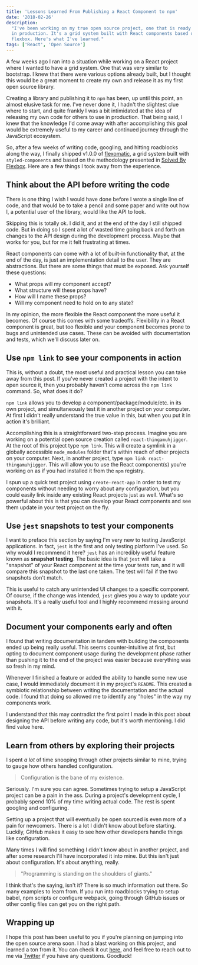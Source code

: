 ```yaml
---
title: 'Lessons Learned From Publishing a React Component to npm'
date: '2018-02-26'
description:
  "I've been working on my true open source project, one that is ready for use
  in production. It's a grid system built with React components based on
  flexbox. Here's what I've learned."
tags: ['React', 'Open Source']
---
```


A few weeks ago I ran into a situation while working on a React project where I
wanted to have a grid system. One that was very similar to bootstrap. I knew
that there were various options already built, but I thought this would be a
great moment to create my own and release it as my first open source library.

Creating a library and publishing it to `npm` has been, up until this point, an
almost elusive task for me. I've never done it, I hadn't the slightest clue
where to start, and quite frankly I was a bit intimidated at the idea of
releasing my own code for others to use in production. That being said, I knew
that the knowledge I'd come away with after accomplishing this goal would be
extremely useful to my career and continued journey through the JavaScript
ecosystem.

So, after a few weeks of writing code, googling, and hitting roadblocks along
the way, I finally shipped v1.0.0 of
[flexomatic](https://github.com/jakewies/flexomatic), a grid system built with
`styled-components` and based on the methodology presented in
[Solved By Flexbox](https://philipwalton.github.io/solved-by-flexbox/demos/grids/).
Here are a few things I took away from the experience.

## Think about the API before writing the code

There is one thing I wish I would have done before I wrote a single line of
code, and that would be to take a pencil and some paper and write out how I, a
potential user of the library, would like the API to look.

Skipping this is totally ok. I did it, and at the end of the day I still shipped
code. But in doing so I spent a lot of wasted time going back and forth on
changes to the API design during the development process. Maybe that works for
you, but for me it felt frustrating at times.

React components can come with a lot of built-in functionality that, at the end
of the day, is just an implementation detail to the user. They are abstractions.
But there are some things that must be exposed. Ask yourself these questions:

- What props will my component accept?
- What structure will these props have?
- How will I name these props?
- Will my component need to hold on to any state?

In my opinion, the more flexible the React component the more useful it becomes.
Of course this comes with some tradeoffs. Flexibility in a React component is
great, but too flexible and your component becomes prone to bugs and unintended
use cases. These can be avoided with documentation and tests, which we'll
discuss later on.

## Use `npm link` to see your components in action

This is, without a doubt, the most useful and practical lesson you can take away
from this post. If you've never created a project with the intent to open source
it, then you probably haven't come across the `npm link` command. So, what does
it do?

`npm link` allows you to develop a component/package/module/etc. in its own
project, and simultaneously test it in another project on your computer. At
first I didn't really understand the true value in this, but when you put it in
action it's brilliant.

Accomplishing this is a straightforward two-step process. Imagine you are
working on a potential open source creation called `react-thingamuhjigger`. At
the root of this project type `npm link`. This will create a symlink in a
globally accessible `node_modules` folder that's within reach of other projects
on your computer. Next, in another project, type
`npm link react-thingamuhjigger`. This will allow you to use the React
component(s) you're working on as if you had installed it from the `npm`
registry.

I spun up a quick test project using `create-react-app` in order to test my
components without needing to worry about any configuration, but you could
easily link inside any existing React projects just as well. What's so powerful
about this is that you can develop your React components and see them update in
your test project on the fly.

## Use `jest` snapshots to test your components

I want to preface this section by saying I'm very new to testing JavaScript
applications. In fact, `jest` is the first and only testing platform I've used.
So why would I recommend it here? `jest` has an incredibly useful feature known
as **snapshot testing**. The basic idea is that `jest` will take a "snapshot" of
your React component at the time your tests run, and it will compare this
snapshot to the last one taken. The test will fail if the two snapshots don't
match.

This is useful to catch any unintended UI changes to a specific component. Of
course, if the change was intended, `jest` gives you a way to update your
snapshots. It's a really useful tool and I highly recommend messing around with
it.

## Document your components early and often

I found that writing documentation in tandem with building the components ended
up being really useful. This seems counter-intuitive at first, but opting to
document component usage during the development phase rather than pushing it to
the end of the project was easier because everything was so fresh in my mind.

Whenever I finished a feature or added the ability to handle some new use case,
I would immediately document it in my project's `README`. This created a
symbiotic relationship between writing the documentation and the actual code. I
found that doing so allowed me to identify any "holes" in the way my components
work.

I understand that this may contradict the first point I made in this post about
designing the API before writing any code, but it's worth mentioning. I did find
value here.

## Learn from others by exploring their projects

I spent _a lot_ of time snooping through other projects similar to mine, trying
to gauge how others handled configuration.

> Configuration is the bane of my existence.

Seriously. I'm sure you can agree. Sometimes trying to setup a JavaScript
project can be a pain in the ass. During a project's development cycle, I
probably spend 10% of my time writing actual code. The rest is spent googling
and configuring.

Setting up a project that will eventually be open sourced is even more of a pain
for newcomers. There is a lot I didn't know about before starting. Luckily,
GitHub makes it easy to see how other developers handle things like
configuration.

Many times I will find something I didn't know about in another project, and
after some research I'll have incorporated it into mine. But this isn't just
about configuration. It's about anything, really.

> "Programming is standing on the shoulders of giants."

I think that's the saying, isn't it? There is so much information out there. So
many examples to learn from. If you run into roadblocks trying to setup babel,
npm scripts or configure webpack, going through GitHub issues or other config
files can get you on the right path.

## Wrapping up

I hope this post has been useful to you if you're planning on jumping into the
open source arena soon. I had a blast working on this project, and learned a ton
from it. You can check it out [here](https://github.com/jakewies/flexomatic),
and feel free to reach out to me via [Twitter](https://twitter.com/jakewies) if
you have any questions. Goodluck!
